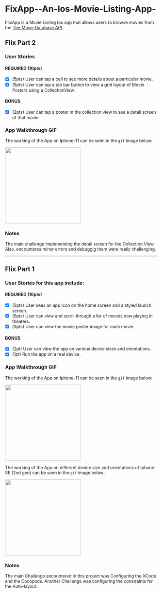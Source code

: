 # FixApp--An-Ios-Movie-Listing-App-
FlixApp is a Movie Listing Ios app that allows users to browse movies from the [The Movie Database API](http://docs.themoviedb.apiary.io/#).

## Flix Part 2

### User Stories

#### REQUIRED (10pts)
- [x] (5pts) User can tap a cell to see more details about a particular movie.
- [x] (5pts) User can tap a tab bar button to view a grid layout of Movie Posters using a CollectionView.

#### BONUS
- [x] (2pts) User can tap a poster in the collection view to see a detail screen of that movie.

### App Walkthrough GIF
The working of the App on Iphone-11 can be seen in the `gif` image below: 

<img src="https://github.com/Rakesh-Nagaraju/FixApp--An-Ios-Movie-Listing-App-/blob/main/gif_Iphone_11_part_2.gif" width=250><br>

### Notes
The main challenge implementing the detail screen for the Collection View. 
Also, encounteres minor errors and debuggig them were really challenging.

---

## Flix Part 1

### User Stories for this app include:
#### REQUIRED (10pts)
- [x] (2pts) User sees an app icon on the home screen and a styled launch screen.
- [x] (5pts) User can view and scroll through a list of movies now playing in theaters.
- [x] (3pts) User can view the movie poster image for each movie.

#### BONUS
- [x] (2pt) User can view the app on various device sizes and orientations.
- [x] (1pt) Run the app on a real device.

### App Walkthrough GIF
The working of the App on Iphone-11 can be seen in the `gif` image below: 

<img src="https://github.com/Rakesh-Nagaraju/FlixApp/blob/main/Screen-Recording-2021-02-11-at-7%20(1).gif" width=250><br>

The working of the App on different device size and orientations of Iphone SE (2nd gen) can be seen in the `gif` image below: 

<img src="https://github.com/Rakesh-Nagaraju/FlixApp/blob/main/Screen-Recording-2021-02-11-at-7%20(1).gif" width=250><br>

### Notes
The main Challenge encountered in this project was Configuring the XCode and the Cocopods.
Another Challenge was configuring the constraints for the Auto-layout.
